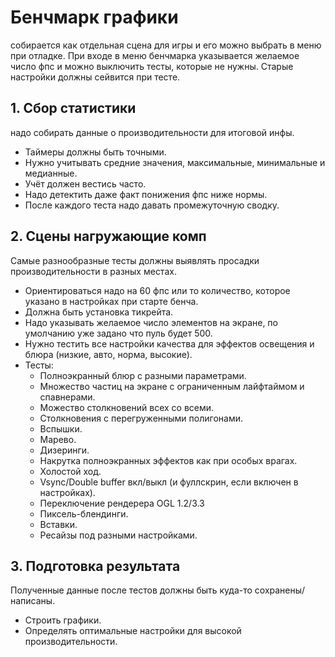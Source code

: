 # Бенчмарк графики
собирается как отдельная сцена для игры и его можно выбрать в меню при отладке. При входе в меню бенчмарка указывается желаемое число фпс и можно выключить тесты, которые не нужны. Старые настройки должны сейвится при тесте.

## 1. Сбор статистики
надо собирать данные о производительности для итоговой инфы.
- Таймеры должны быть точными.
- Нужно учитывать средние значения, максимальные, минимальные и медианные.
- Учёт должен вестись часто.
- Надо детектить даже факт понижения фпс ниже нормы.
- После каждого теста надо давать промежуточную сводку.

## 2. Сцены нагружающие комп
Самые разнообразные тесты должны выявлять просадки производительности в разных местах.
- Ориентироваться надо на 60 фпс или то количество, которое указано в настройках при старте бенча.
- Должна быть установка тикрейта.
- Надо указывать желаемое число элементов на экране, по умолчанию уже задано что пуль будет 500.
- Нужно тестить все настройки качества для эффектов освещения и блюра (низкие, авто, норма, высокие).
- Тесты:
  + Полноэкранный блюр с разными параметрами.
  + Множество частиц на экране с ограниченным лайфтаймом и спавнерами.
  + Можество столкновений всех со всеми.
  + Столкновения с перегруженными полигонами.
  + Вспышки.
  + Марево.
  + Дизеринги.
  + Накрутка полноэкранных эффектов как при особых врагах.
  + Холостой ход.
  + Vsync/Double buffer вкл/выкл (и фуллскрин, если включен в настройках).
  + Переключение рендерера OGL 1.2/3.3
  + Пиксель-блендинги.
  + Вставки.
  + Ресайзы под разными настройками.

## 3. Подготовка результата
Полученные данные после тестов должны быть куда-то сохранены/написаны.
- Строить графики.
- Определять оптимальные настройки для высокой производительности.
